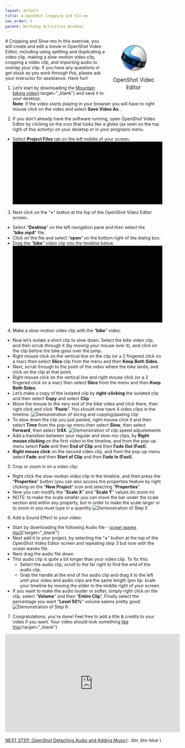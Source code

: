 ```yaml
---
layout: default
title: 4-OpenShot Cropping and Slo-mo
nav_order: 5
parent: Workshop Activities Windows
---
```

<img src="images/openshot-slow-01.png" style="float:right;width:180px;height:180px;" alt="OpenShot logo"> 
# Cropping and Slow-mo
In this exercise, you will create and edit a movie in OpenShot Video Editor, including using splitting and duplicating a video clip, making a slow-motion video clip, cropping a video clip, and importing audio to overlay your clip. If you have any questions or get stuck as you work through this, please ask your instructor for assistance.  Have fun!

1. Let’s start by downloading the [Mountain biking video](https://bit.ly/3vrLJj0){:target="_blank"} and save it to your desktop.<br>
**Note**: If the video starts playing in your browser you will have to right mouse click on the video and select **Save Video As**… 

2. If you don’t already have the software running, open OpenShot Video Editor by clicking on the icon that looks like a globe (as seen on the top right of this activity) on your desktop or in your programs menu.
- Select **Project Files** tab on the left middle of your screen. 
![Demonstration of Step 2](images/openshot-slow-02.gif)
3. Next click on the “**+**” button at the top  of the OpenShot Video Editor screen.  
- Select “**Desktop**” on the left navigation pane and then select the “**bike.mp4**” file. 
- Click on the file and select  “**open**” on the bottom right of the dialog box.
- Drag the “**bike**” video clip into the timeline below.
![Demonstration of Step 3](images/openshot-slow-03.gif)
4. Make a slow-motion video clip with the “**bike**” video:
- Now let’s isolate a short clip to slow down. Select the bike video clip, and then scrub through it (by moving your mouse over it), and click on the clip before the bike goes over the jump.
- Right mouse click on the vertical line on the clip (or a 2 fingered click on a mac) then select **Slice** clip from the menu and then **Keep Both Sides**.
- Next, scrub through to the point of the video where the bike lands, and click on the clip at that point.
- Right mouse click on the vertical line and right mouse click (or a 2 fingered click on a mac) then select **Slice** from the menu and then **Keep Both Sides**.
- Let’s make a copy of the isolated clip by **right-clicking** the isolated clip and then select **Copy** and select **Clip**.
- Move the mouse to the very end of the bike video and click there, then right click and click “**Paste**”. You should now have 4 video clips in the timeline.
![Demonstration of slicing and copying/pasting clip](images/openshot-slow-04.gif)
- To slow down the clip you just pasted, right-mouse click it and then select **Time** from the pop-up menu then select **Slow**, then select **Forward**, then select **1/4X**. 
![Demonstration of clip speed adjustements](images/openshot-slow-05.gif)
- Add a transition between your regular and slow-mo clips, by **Right mouse clicking** on the first video in the timeline, and from the pop-up menu select **Fade** and then **End of Clip** and then **Fade Out (Fast)**.
- **Right mouse click** on the second video clip, and from the pop-up menu select **Fade** and then **Start of Clip** and then **Fade In (Fast)**.

5. Crop or zoom in on a video clip:
- Right click the slow-motion video clip in the timeline, and then press the “**Properties**” button (you can also access the properties feature by right clicking on the “**New Project**” icon and selecting “**Properties**”. 
- Now you can modify the “**Scale X**” and “**Scale Y**” values (to zoom in) 
- NOTE: to make the scale smaller you can move the bar under the scale section and within any property, but in order to make the scale larger or to zoom in you must type in a quantity
![Demonstration of Step 5](images/openshot-slow-06.gif)
6. Add a Sound Effect to your video:
- Start by downloading the following Audio file - [ocean waves mp3](https://goo.gl/AJaPgv){:target="_blank"}
- Next add it to your project, by selecting the “**+**” button at the top  of the OpenShot Video Editor screen and repeating step 3 but now with the ocean waves file. 
- Next drag the audio file down 
- This audio clip is quite a bit longer than your video clip. To fix this: 
    - Select the audio clip, scroll to the far right to find the end of the audio clip.
    - Grab the handle at the end of the audio clip and drag it to the left until your video and audio clips are the same length (pro tip: scale your timeline by moving the slider in the middle right of your screen.
- If you want to make the audio louder or softer, simply right click on the clip, select “**Volume**” and then “**Entire Clip**”, Finally select the percentage you want “**Level 50%**” volume seems pretty good.
![Demonstration of Step 6](images/openshot-slow-07.gif)
7. Congratulations, you're done! Feel free to add a title & credits to your video if you want. Your video should look something [like this](https://goo.gl/gkqx8b){:target="_blank"}
<iframe width="560" height="315" src="https://www.youtube.com/embed/YE3F7FDTaRY" title="YouTube video player" frameborder="0" allow="accelerometer; autoplay; clipboard-write; encrypted-media; gyroscope; picture-in-picture" allowfullscreen></iframe>

[NEXT STEP: OpenShot Detaching Audio and Adding Music](openshot-audio-music.html){: .btn .btn-blue }
